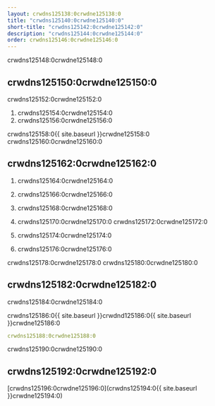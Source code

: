 ```yaml
---
layout: crwdns125138:0crwdne125138:0
title: "crwdns125140:0crwdne125140:0"
short-title: "crwdns125142:0crwdne125142:0"
description: "crwdns125144:0crwdne125144:0"
order: crwdns125146:0crwdne125146:0
---
```

crwdns125148:0crwdne125148:0

## crwdns125150:0crwdne125150:0

crwdns125152:0crwdne125152:0

1. crwdns125154:0crwdne125154:0
2. crwdns125156:0crwdne125156:0

crwdns125158:0{{ site.baseurl }}crwdne125158:0 crwdns125160:0crwdne125160:0

## crwdns125162:0crwdne125162:0

1. crwdns125164:0crwdne125164:0

2. crwdns125166:0crwdne125166:0

3. crwdns125168:0crwdne125168:0

4. crwdns125170:0crwdne125170:0 crwdns125172:0crwdne125172:0

5. crwdns125174:0crwdne125174:0

6. crwdns125176:0crwdne125176:0

crwdns125178:0crwdne125178:0 crwdns125180:0crwdne125180:0

## crwdns125182:0crwdne125182:0

crwdns125184:0crwdne125184:0

crwdns125186:0{{ site.baseurl }}crwdnd125186:0{{ site.baseurl }}crwdne125186:0

```yaml
crwdns125188:0crwdne125188:0
```

crwdns125190:0crwdne125190:0

## crwdns125192:0crwdne125192:0

[crwdns125196:0crwdne125196:0](crwdns125194:0{{ site.baseurl }}crwdne125194:0)